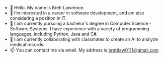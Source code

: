 - 👋 Hello. My name is Brett Lawrence.
- 👀 I’m interested in a career in software development, and am also considering a position in IT.
- 🌱 I am currently pursuing a bachelor's degree in Computer Science - Software Systems. I have experience with a variety of programming languages, including Python, Java and C#.
- 💞️ I am currently collaborating with classmates to create an AI to analyze medical records.
- 📫 You can contact me via email. My address is brettlaw0111@gmail.com

<!---
brettlaw0111/brettlaw0111 is a ✨ special ✨ repository because its `README.md` (this file) appears on your GitHub profile.
You can click the Preview link to take a look at your changes.
--->
